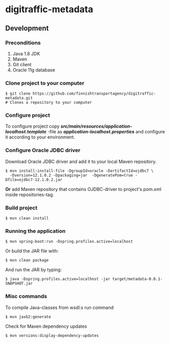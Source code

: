 # digitraffic-metadata

## Development

### Preconditions
1. Java 1.8 JDK
2. Maven
3. Git client
4. Oracle 11g database


### Clone project to your computer

    $ git clone https://github.com/finnishtransportagency/digitraffic-metadata.git
    # Clones a repository to your computer

### Configure project

To configure project copy ***src/main/resources/application-localhost.template*** -file
as ***application-localhost.properties*** and configure it according to your environment.

### Configure Oracle JDBC driver

Download Oracle JDBC driver and add it to your local Maven repository.

    $ mvn install:install-file -DgroupId=oracle -DartifactId=ojdbc7 \
      -Dversion=12.1.0.2 -Dpackaging=jar  -DgeneratePom=true -Dfile=ojdbc7-12.1.0.2.jar

**Or** add Maven repository that contains OJDBC-driver to project's pom.xml inside repositories-tag.


### Build project

    $ mvn clean install

### Running the application

    $ mvn spring-boot:run -Dspring.profiles.active=localhost
    
Or build the JAR file with: 

    $ mvn clean package

 And run the JAR by typing:
 
    $ java -Dspring.profiles.active=localhost -jar target/metadata-0.0.1-SNAPSHOT.jar

### Misc commands

To compile Java-classes from wsdl:s run command

    $ mvn jaxb2:generate

Check for Maven dependency updates

    $ mvn versions:display-dependency-updates